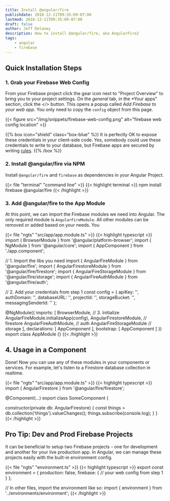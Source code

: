 ```yaml
---
title: Install @angular/fire
publishdate: 2018-12-11T09:35:09-07:00
lastmod: 2018-12-11T09:35:09-07:00
draft: false
author: Jeff Delaney
description: How to install @angular/fire, aka AngularFire2
tags: 
    - angular
    - firebase
---
```



## Quick Installation Steps


### 1. Grab your Firebase Web Config


From your Firebase project click the gear icon next to "Project Overview" to bring you to your project settings.  On the *general* tab, in the *Your apps" section, click the *</>* button. This opens a popup called *Add Firebase to your web app*.  You only need to copy the `config` object from this page. 

{{< figure src="/img/snippets/firebase-web-config.png" alt="firebase web config location" >}}

{{% box icon="shield" class="box-blue" %}}
It is perfectly OK to expose these credentials in your client-side code. Yes, somebody could use these credentials to write to your database, but Firebase apps are secured by writing [rules](/snippets/firestore-rules-recipes/).
{{% /box %}}


### 2. Install @angular/fire via NPM

Install `@angular/fire` and `firebase` as dependencies in your Angular Project. 

{{< file "terminal" "command line" >}}
{{< highlight terminal >}}
npm install firebase @angular/fire
{{< /highlight >}}

### 3. Add @angular/fire to the App Module

At this point, we can import the Firebase modules we need into Angular. The only required module is `AngularFireModule`. All other modules can be removed or added based on your needs. You

{{< file "ngts" "src/app/app.module.ts" >}}
{{< highlight typescript >}}
import { BrowserModule } from '@angular/platform-browser';
import { NgModule } from '@angular/core';
import { AppComponent } from './app.component';

// 1. Import the libs you need
import { AngularFireModule } from '@angular/fire';
import { AngularFirestoreModule } from '@angular/fire/firestore';
import { AngularFireStorageModule } from '@angular/fire/storage';
import { AngularFireAuthModule } from '@angular/fire/auth';

// 2. Add your credentials from step 1
const config = {
    apiKey: '<your-key>',
    authDomain: '<your-project-authdomain>',
    databaseURL: '<your-database-URL>',
    projectId: '<your-project-id>',
    storageBucket: '<your-storage-bucket>',
    messagingSenderId: '<your-messaging-sender-id>'
};

@NgModule({
  imports: [
    BrowserModule,
    // 3. Initialize
    AngularFireModule.initializeApp(config),
    AngularFirestoreModule, // firestore
    AngularFireAuthModule, // auth
    AngularFireStorageModule // storage
  ],
  declarations: [ AppComponent ],
  bootstrap: [ AppComponent ]
})
export class AppModule {}
{{< /highlight >}}

## 4. Usage in a Component

Done! Now you can use any of these modules in your components or services. For example, let's listen to a Firestore database collection in realtime. 

{{< file "ngts" "src/app/app.module.ts" >}}
{{< highlight typescript >}}
import { AngularFirestore } from '@angular/fire/firestore';

@Component(...)
export class SomeComponent {

  constructor(private db: AngularFirestore) {
      const things = db.collection('things').valueChanges();
      things.subscribe(console.log);
  }
}
{{< /highlight >}}

## Pro Tip: Dev and Prod Firebase Projects

It can be beneficial to setup two Firebase projects - one for development and another for your live production app. In Angular, we can manage these projects easily with the built-in environment config.

{{< file "ngts" "environment.ts" >}}
{{< highlight typescript >}}
export const environment = {
  production: false,
  firebase: {
      // your web config from step 1
  }
};

// In other files, import the environment like so:
import { environment } from '../environments/environment';
{{< /highlight >}}

